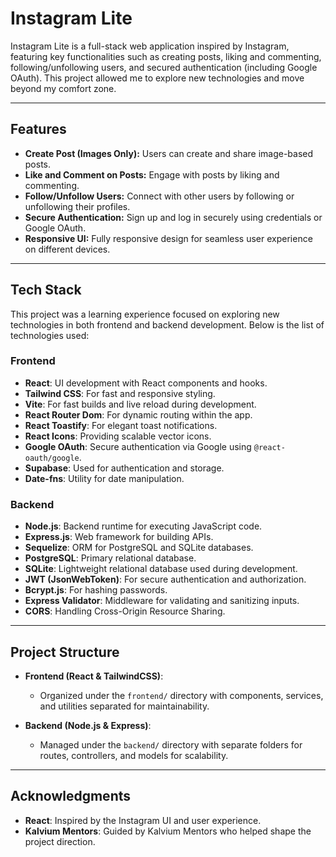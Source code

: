 # Instagram Lite

Instagram Lite is a full-stack web application inspired by Instagram, featuring key functionalities such as creating posts, liking and commenting, following/unfollowing users, and secured authentication (including Google OAuth). This project allowed me to explore new technologies and move beyond my comfort zone.

---

## Features

- **Create Post (Images Only):** Users can create and share image-based posts.
- **Like and Comment on Posts:** Engage with posts by liking and commenting.
- **Follow/Unfollow Users:** Connect with other users by following or unfollowing their profiles.
- **Secure Authentication:** Sign up and log in securely using credentials or Google OAuth.
- **Responsive UI:** Fully responsive design for seamless user experience on different devices.

---

## Tech Stack

This project was a learning experience focused on exploring new technologies in both frontend and backend development. Below is the list of technologies used:

### Frontend

- **React**: UI development with React components and hooks.
- **Tailwind CSS**: For fast and responsive styling.
- **Vite**: For fast builds and live reload during development.
- **React Router Dom**: For dynamic routing within the app.
- **React Toastify**: For elegant toast notifications.
- **React Icons**: Providing scalable vector icons.
- **Google OAuth**: Secure authentication via Google using `@react-oauth/google`.
- **Supabase**: Used for authentication and storage.
- **Date-fns**: Utility for date manipulation.

### Backend

- **Node.js**: Backend runtime for executing JavaScript code.
- **Express.js**: Web framework for building APIs.
- **Sequelize**: ORM for PostgreSQL and SQLite databases.
- **PostgreSQL**: Primary relational database.
- **SQLite**: Lightweight relational database used during development.
- **JWT (JsonWebToken)**: For secure authentication and authorization.
- **Bcrypt.js**: For hashing passwords.
- **Express Validator**: Middleware for validating and sanitizing inputs.
- **CORS**: Handling Cross-Origin Resource Sharing.

---

## Project Structure

- **Frontend (React & TailwindCSS)**: 
  - Organized under the `frontend/` directory with components, services, and utilities separated for maintainability.
  
- **Backend (Node.js & Express)**:
  - Managed under the `backend/` directory with separate folders for routes, controllers, and models for scalability.

---
  
## Acknowledgments

- **React**: Inspired by the Instagram UI and user experience.
- **Kalvium Mentors**: Guided by Kalvium Mentors who helped shape the project direction.
